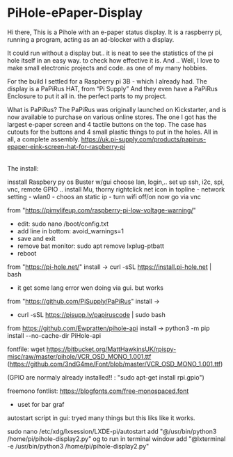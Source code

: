 # PiHole-ePaper-Display

Hi there, This is a Pihole with an e-paper status display.
It is a raspberry pi, running a program, acting as an ad-blocker with a display.

It could run without a display but..
it is neat to see the statistics of the pi hole itself in an easy way. to check how effective it is.
And .. Well, I love to make small electronic projects and code. as one of my many hobbies.

For the build I settled for a Raspberry pi 3B - which I already had.
The display is a  PaPiRus HAT, from “Pi Supply”
And they even have a PaPiRus Enclosure to put it all in.
the perfect parts to my project.

What is PaPiRus?
The PaPiRus was originally launched on Kickstarter, and is now available to purchase on various online stores. 
The one I got has the largest e-paper screen and 4 tactile buttons on the top. The case has cutouts for the buttons and 4 small plastic things to put in the holes. All in all, a complete assembly.
https://uk.pi-supply.com/products/papirus-epaper-eink-screen-hat-for-raspberry-pi

######
The install:

insstall Raspbery py os Buster w/gui
 choose lan, login,..
	set up ssh, i2c, spi, vnc, remote GPIO ..
	install Mu, thorny
	rightclick net icon in topline - network setting - wlan0 - choos an static ip - turn wifi off/on
	now go via vnc

from "https://pimylifeup.com/raspberry-pi-low-voltage-warning/"
 - edit: sudo nano /boot/config.txt
 - add line in bottom: avoid_warnings=1
 - save and exit
 - remove bat monitor: sudo apt remove lxplug-ptbatt
 - reboot 

from "https://pi-hole.net/" install ->
curl -sSL https://install.pi-hole.net | bash
 - it get some lang error wen doing via gui. but works

from "https://github.com/PiSupply/PaPiRus" install ->
- curl -sSL https://pisupp.ly/papiruscode | sudo bash

from https://github.com/Ewpratten/pihole-api install ->
python3 -m pip install --no-cache-dir PiHole-api


fontfile:
wget https://bitbucket.org/MattHawkinsUK/rpispy-misc/raw/master/pihole/VCR_OSD_MONO_1.001.ttf
(https://github.com/3ndG4me/Font/blob/master/VCR_OSD_MONO_1.001.ttf)


(GPIO are normaly already installed!! : "sudo apt-get install rpi.gpio")


freemono fontlist: https://blogfonts.com/free-monospaced.font
- uset for bar graf


autostart script in gui:
tryed many things but this liks like it works.

sudo nano /etc/xdg/lxsession/LXDE-pi/autostart
add "@/usr/bin/python3 /home/pi/pihole-display2.py"
og to run in terminal window add "@lxterminal -e /usr/bin/python3 /home/pi/pihole-display2.py"

